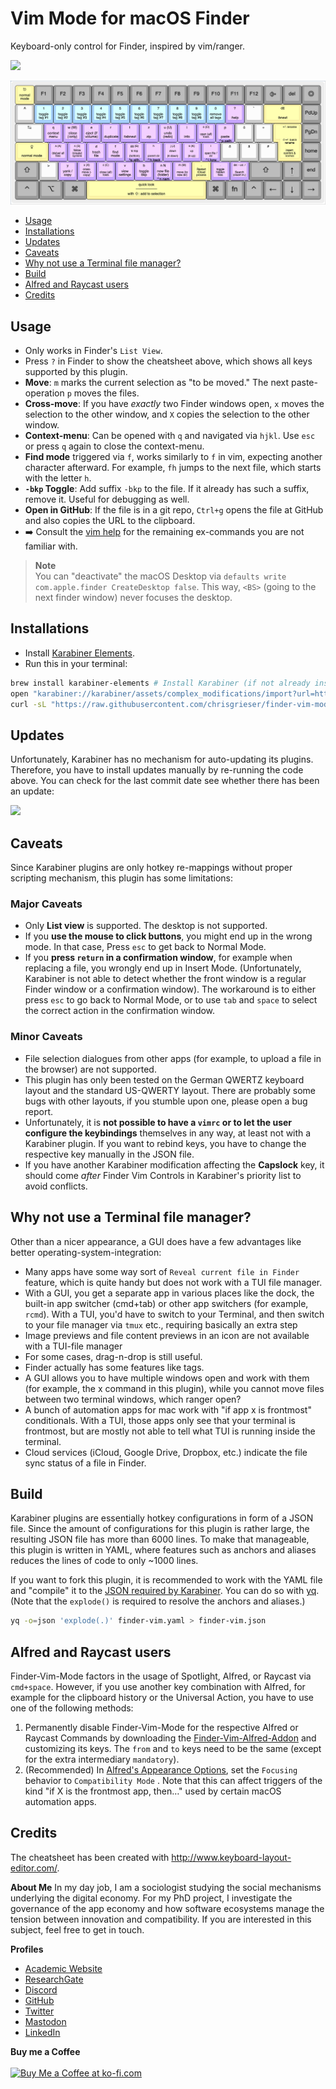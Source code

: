 # Vim Mode for macOS Finder
Keyboard-only control for Finder, inspired by vim/ranger. 

![](https://img.shields.io/github/last-commit/chrisgrieser/finder-vim-mode?style=plastic)

![Finder Vim cheatsheet](./finder-vim-mode-cheatsheet.png)

<!--toc:start-->
- [Usage](#usage)
- [Installations](#installations)
- [Updates](#updates)
- [Caveats](#caveats)
- [Why not use a Terminal file manager?](#why-not-use-a-terminal-file-manager)
- [Build](#build)
- [Alfred and Raycast users](#alfred-and-raycast-users)
- [Credits](#credits)
<!--toc:end-->

## Usage
- Only works in Finder's `List View`.
- Press `?` in Finder to show the cheatsheet above, which shows all keys
supported by this plugin.
- __Move__: `m` marks the current selection as "to be moved." The next paste-operation `p` moves the files.
- __Cross-move__: If you have *exactly* two Finder windows open, `x` moves the selection to the other window, and `X` copies the selection to the other window.
- __Context-menu__: Can be opened with `q` and navigated via `hjkl`. Use `esc` or press `q` again to close the context-menu.
- __Find mode__ triggered via `f`, works similarly to `f` in vim, expecting another character afterward. For example, `fh` jumps to the next file, which starts with the letter `h`.
- __`-bkp` Toggle__: Add suffix `-bkp` to the file. If it already has such a suffix, remove it. Useful for debugging as well.
- __Open in GitHub__: If the file is in a git repo, `Ctrl+g` opens the file at GitHub and also copies the URL to the clipboard.
- ➡️ Consult the [vim help](https://vimhelp.org/) for the remaining ex-commands you are not familiar with.

> __Note__  
> You can "deactivate" the macOS Desktop via `defaults write com.apple.finder CreateDesktop false`. This way, `<BS>` (going to the next finder window) never focuses the desktop.

## Installations
- Install [Karabiner Elements](https://karabiner-elements.pqrs.org/).
- Run this in your terminal:

```bash
brew install karabiner-elements # Install Karabiner (if not already installed)
open "karabiner://karabiner/assets/complex_modifications/import?url=https://github.com/chrisgrieser/finder-vim-mode/releases/latest/download/finder-vim.json"
curl -sL "https://raw.githubusercontent.com/chrisgrieser/finder-vim-mode/main/finder-vim-cheatsheet.png" -o "$HOME/.config/karabiner/assets/finder-vim-mode-cheatsheet.png"
```

## Updates
Unfortunately, Karabiner has no mechanism for auto-updating its plugins. Therefore, you have to install updates manually by re-running the code above. You can check for the last commit date see whether there has been an update:

![](https://img.shields.io/github/last-commit/chrisgrieser/finder-vim-mode?style=plastic)

## Caveats
Since Karabiner plugins are only hotkey re-mappings without proper scripting mechanism, this plugin has some limitations:

### Major Caveats
- Only __List view__ is supported. The desktop is not supported.
- If you __use the mouse to click buttons__, you might end up in the wrong mode. In that case, Press `esc` to get back to Normal Mode. 
- If you __press `return` in a confirmation window__, for example when replacing a
file, you wrongly end up in Insert Mode. (Unfortunately, Karabiner is not able to detect whether the front window is a regular Finder window or a confirmation window). The workaround is to either press `esc` to go back to Normal Mode, or to use `tab` and `space` to select the correct action in the confirmation window.

### Minor Caveats
- File selection dialogues from other apps (for example, to upload a file in the browser) are not supported.
- This plugin has only been tested on the German QWERTZ keyboard layout and the standard US-QWERTY layout. There are probably some bugs with other layouts, if you stumble upon one, please open a bug report.
- Unfortunately, it is __not possible to have a `vimrc` or to let the user configure the keybindings__ themselves in any way, at least not with a Karabiner plugin. If you want to rebind keys, you have to change the respective key manually in the JSON file.
- If you have another Karabiner modification affecting the __Capslock__ key, it should come *after* Finder Vim Controls in Karabiner's priority list to avoid conflicts.

## Why not use a Terminal file manager?
Other than a nicer appearance, a GUI does have a few advantages like better operating-system-integration:
- Many apps have some way sort of `Reveal current file in Finder` feature, which is quite handy but does not work with a TUI file manager.
- With a GUI, you get a separate app in various places like the dock, the built-in app switcher (cmd+tab) or other app switchers (for example, `rcmd`). With a TUI, you'd have to switch to your Terminal, and then switch to your file manager via `tmux` etc., requiring basically an extra step
- Image previews and file content previews in an icon are not available with a TUI-file manager
- For some cases, drag-n-drop is still useful.
- Finder actually has some features like tags.
- A GUI allows you to have multiple windows open and work with them (for example, the x command in this plugin), while you cannot move files between two terminal windows, which ranger open?
- A bunch of automation apps for mac work with "if app x is frontmost" conditionals. With a TUI, those apps only see that your terminal is frontmost, but are mostly not able to tell what TUI is running inside the terminal.
- Cloud services (iCloud, Google Drive, Dropbox, etc.) indicate the file sync status of a file in Finder.

## Build
Karabiner plugins are essentially hotkey configurations in form of a JSON file. Since the amount of configurations for this plugin is rather large, the resulting JSON file has more than 6000 lines. To make that manageable, this plugin is written in YAML, where features such as anchors and aliases reduces the lines of code to only ~1000 lines.

If you want to fork this plugin, it is recommended to work with the YAML file and "compile" it to the [JSON required by Karabiner](https://karabiner-elements.pqrs.org/docs/json/complex-modifications-manipulator-definition/). You can do so with [yq](https://github.com/mikefarah/yq). (Note that the `explode()` is required to resolve the anchors and aliases.)

```bash
yq -o=json 'explode(.)' finder-vim.yaml > finder-vim.json
```

## Alfred and Raycast users
Finder-Vim-Mode factors in the usage of Spotlight, Alfred, or Raycast via `cmd+space`. However, if you use another key combination with Alfred, for example for the clipboard history or the Universal Action, you have to use one of the following methods:

1. Permanently disable Finder-Vim-Mode for the respective Alfred or Raycast Commands by downloading the [Finder-Vim-Alfred-Addon](./finder-vim-alfred-addon.json) and customizing its keys. The `from` and `to` keys need to be the same (except for the extra intermediary `mandatory`).
2. (Recommended) In [Alfred's Appearance Options](https://www.alfredapp.com/help/appearance/#options), set the `Focusing` behavior to `Compatibility Mode` . Note that this can affect triggers of the kind "if X is the frontmost app, then…" used by certain macOS automation apps.

## Credits
The cheatsheet has been created with <http://www.keyboard-layout-editor.com/>.

<!-- vale Google.FirstPerson = NO -->
__About Me__
In my day job, I am a sociologist studying the social mechanisms underlying the digital economy. For my PhD project, I investigate the governance of the app economy and how software ecosystems manage the tension between innovation and compatibility. If you are interested in this subject, feel free to get in touch.

__Profiles__  
- [Academic Website](https://chris-grieser.de/)
- [ResearchGate](https://www.researchgate.net/profile/Christopher-Grieser)
- [Discord](https://discordapp.com/users/462774483044794368/)
- [GitHub](https://github.com/chrisgrieser/)
- [Twitter](https://twitter.com/pseudo_meta)
- [Mastodon](https://pkm.social/@pseudometa)
- [LinkedIn](https://www.linkedin.com/in/christopher-grieser-ba693b17a/)

__Buy me a Coffee__  
<br>
<a href='https://ko-fi.com/Y8Y86SQ91' target='_blank'><img height='36' style='border:0px;height:36px;' src='https://cdn.ko-fi.com/cdn/kofi1.png?v=3' border='0' alt='Buy Me a Coffee at ko-fi.com' /></a>
